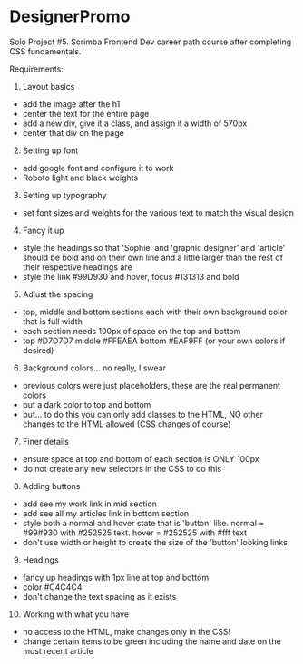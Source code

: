 # DesignerPromo
 Solo Project #5. Scrimba Frontend Dev career path course after completing CSS fundamentals.

 Requirements:
 1. Layout basics
 - add the image after the h1
 - center the text for the entire page
 - add a new div, give it a class, and assign it a width of 570px
 - center that div on the page
 2. Setting up font
 - add google font and configure it to work
 - Roboto light and black weights
 3. Setting up typography
 - set font sizes and weights for the various text to match the visual design
 4. Fancy it up
 - style the headings so that 'Sophie' and 'graphic designer' and 'article' should be bold and on their own line and a little larger than the rest of their respective headings are
 - style the link #99D930 and hover, focus #131313 and bold
 5. Adjust the spacing
 - top, middle and bottom sections each with their own background color that is full width
 - each section needs 100px of space on the top and bottom
 - top #D7D7D7 middle #FFEAEA bottom #EAF9FF (or your own colors if desired)
 6. Background colors... no really, I swear
 - previous colors were just placeholders, these are the real permanent colors
 - put a dark color to top and bottom
 - but... to do this you can only add classes to the HTML, NO other changes to the HTML allowed (CSS changes of course)
 7. Finer details
 - ensure space at top and bottom of each section is ONLY 100px
 - do not create any new selectors in the CSS to do this
 8. Adding buttons
 - add see my work link in mid section
 - add see all my articles link in bottom section
 - style both a normal and hover state that is 'button' like. normal = #99#930 with #252525 text. hover = #252525 with #fff text
 - don't use width or height to create the size of the 'button' looking links
 9. Headings
 - fancy up headings with 1px line at top and bottom
 - color #C4C4C4
 - don't change the text spacing as it exists
 10. Working with what you have
 - no access to the HTML, make changes only in the CSS!
 - change certain items to be green including the name and date on the most recent article



